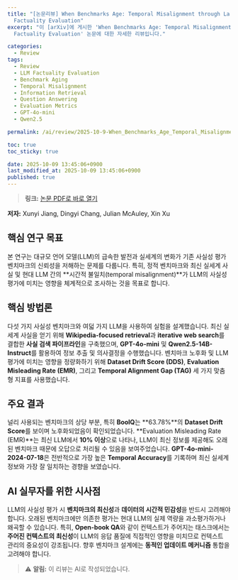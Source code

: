 ```yaml
---
title: "[논문리뷰] When Benchmarks Age: Temporal Misalignment through Large Language Model
  Factuality Evaluation"
excerpt: "이 [arXiv]에 게시한 'When Benchmarks Age: Temporal Misalignment through Large Language Model
  Factuality Evaluation' 논문에 대한 자세한 리뷰입니다."

categories:
  - Review
tags:
  - Review
  - LLM Factuality Evaluation
  - Benchmark Aging
  - Temporal Misalignment
  - Information Retrieval
  - Question Answering
  - Evaluation Metrics
  - GPT-4o-mini
  - Qwen2.5

permalink: /ai/review/2025-10-9-When_Benchmarks_Age_Temporal_Misalignment_through_Large_Language_Model_Factuality_Evaluation/

toc: true
toc_sticky: true

date: 2025-10-09 13:45:06+0900
last_modified_at: 2025-10-09 13:45:06+0900
published: true
---
```

> **링크:** [논문 PDF로 바로 열기](https://arxiv.org/abs/2510.07238)

**저자:** Xunyi Jiang, Dingyi Chang, Julian McAuley, Xin Xu



## 핵심 연구 목표
본 연구는 대규모 언어 모델(LLM)의 급속한 발전과 실세계의 변화가 기존 사실성 평가 벤치마크의 신뢰성을 저해하는 문제를 다룹니다. 특히, 정적 벤치마크와 최신 실세계 사실 및 현대 LLM 간의 **시간적 불일치(temporal misalignment)**가 LLM의 사실성 평가에 미치는 영향을 체계적으로 조사하는 것을 목표로 합니다.

## 핵심 방법론
다섯 가지 사실성 벤치마크와 여덟 가지 LLM을 사용하여 실험을 설계했습니다. 최신 실세계 사실을 얻기 위해 **Wikipedia-focused retrieval**과 **iterative web search**를 결합한 **사실 검색 파이프라인**을 구축했으며, **GPT-4o-mini** 및 **Qwen2.5-14B-Instruct**를 활용하여 정보 추출 및 의사결정을 수행했습니다. 벤치마크 노후화 및 LLM 평가에 미치는 영향을 정량화하기 위해 **Dataset Drift Score (DDS)**, **Evaluation Misleading Rate (EMR)**, 그리고 **Temporal Alignment Gap (TAG)** 세 가지 맞춤형 지표를 사용했습니다.

## 주요 결과
널리 사용되는 벤치마크의 상당 부분, 특히 **BoolQ**는 **63.78%**의 **Dataset Drift Score**를 보이며 노후화되었음이 확인되었습니다. **Evaluation Misleading Rate (EMR)**는 최신 LLM에서 **10% 이상**으로 나타나, LLM이 최신 정보를 제공해도 오래된 벤치마크 때문에 오답으로 처리될 수 있음을 보여주었습니다. **GPT-4o-mini-2024-07-18**은 전반적으로 가장 높은 **Temporal Accuracy**를 기록하며 최신 실세계 정보와 가장 잘 일치하는 경향을 보였습니다.

## AI 실무자를 위한 시사점
LLM의 사실성 평가 시 **벤치마크의 최신성**과 **데이터의 시간적 민감성**을 반드시 고려해야 합니다. 오래된 벤치마크에만 의존한 평가는 현대 LLM의 실제 역량을 과소평가하거나 왜곡할 수 있습니다. 특히, **Open-book QA**와 같이 컨텍스트가 주어지는 태스크에서는 **주어진 컨텍스트의 최신성**이 LLM의 응답 품질에 직접적인 영향을 미치므로 컨텍스트 관리의 중요성이 강조됩니다. 향후 벤치마크 설계에는 **동적인 업데이트 메커니즘** 통합을 고려해야 합니다.

> ⚠️ **알림:** 이 리뷰는 AI로 작성되었습니다.
